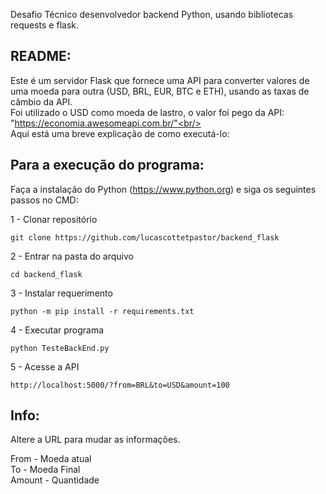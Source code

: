 Desafio Técnico desenvolvedor backend Python, usando bibliotecas requests e flask.

## README:
 Este é um servidor Flask que fornece uma API para converter valores de uma moeda para outra (USD, BRL, EUR, BTC e ETH), usando as taxas de câmbio da API.<br/>
 Foi utilizado o USD como moeda de lastro, o valor foi pego da API: "https://economia.awesomeapi.com.br/"<br/>
 <br/>Aqui está uma breve explicação de como executá-lo:

## Para a execução do programa:
 Faça a instalação do Python (https://www.python.org) e siga os seguintes passos no CMD:

1 - Clonar repositório
```
git clone https://github.com/lucascottetpastor/backend_flask
```
2 - Entrar na pasta do arquivo
```
cd backend_flask
```
3 - Instalar requerimento
```
python -m pip install -r requirements.txt
```
4 - Executar programa
```
python TesteBackEnd.py
```
5 - Acesse a API
```
http://localhost:5000/?from=BRL&to=USD&amount=100
```

## Info:
 Altere a URL para mudar as informações.

 From - Moeda atual<br/>
 To - Moeda Final<br/>
 Amount - Quantidade<br/>
